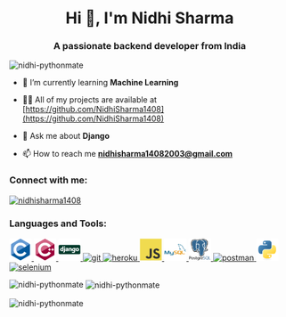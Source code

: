 <h1 align="center">Hi 👋, I'm Nidhi Sharma</h1>
<h3 align="center">A passionate backend developer from India</h3>

<p align="left"> <img src="https://komarev.com/ghpvc/?username=nidhi-pythonmate&label=Profile%20views&color=0e75b6&style=flat" alt="nidhi-pythonmate" /> </p>

- 🌱 I’m currently learning **Machine Learning**

- 👨‍💻 All of my projects are available at [https://github.com/NidhiSharma1408](https://github.com/NidhiSharma1408)

- 💬 Ask me about **Django**

- 📫 How to reach me **nidhisharma14082003@gmail.com**

<h3 align="left">Connect with me:</h3>
<p align="left">
<a href="https://linkedin.com/in/nidhisharma1408" target="blank"><img align="center" src="https://cdn.jsdelivr.net/npm/simple-icons@3.0.1/icons/linkedin.svg" alt="nidhisharma1408" height="30" width="40" /></a>
</p>

<h3 align="left">Languages and Tools:</h3>
<p align="left"> <a href="https://www.cprogramming.com/" target="_blank"> <img src="https://raw.githubusercontent.com/devicons/devicon/master/icons/c/c-original.svg" alt="c" width="40" height="40"/> </a> <a href="https://www.w3schools.com/cpp/" target="_blank"> <img src="https://raw.githubusercontent.com/devicons/devicon/master/icons/cplusplus/cplusplus-original.svg" alt="cplusplus" width="40" height="40"/> </a> <a href="https://www.djangoproject.com/" target="_blank"> <img src="https://raw.githubusercontent.com/devicons/devicon/master/icons/django/django-original.svg" alt="django" width="40" height="40"/> </a> </a> <a href="https://git-scm.com/" target="_blank"> <img src="https://www.vectorlogo.zone/logos/git-scm/git-scm-icon.svg" alt="git" width="40" height="40"/> </a> <a href="https://heroku.com" target="_blank"> <img src="https://www.vectorlogo.zone/logos/heroku/heroku-icon.svg" alt="heroku" width="40" height="40"/> </a> <a href="https://developer.mozilla.org/en-US/docs/Web/JavaScript" target="_blank"> <img src="https://raw.githubusercontent.com/devicons/devicon/master/icons/javascript/javascript-original.svg" alt="javascript" width="40" height="40"/> </a> <a href="https://www.mysql.com/" target="_blank"> <img src="https://raw.githubusercontent.com/devicons/devicon/master/icons/mysql/mysql-original-wordmark.svg" alt="mysql" width="40" height="40"/> </a> <a href="https://www.postgresql.org" target="_blank"> <img src="https://raw.githubusercontent.com/devicons/devicon/master/icons/postgresql/postgresql-original-wordmark.svg" alt="postgresql" width="40" height="40"/> </a> <a href="https://postman.com" target="_blank"> <img src="https://www.vectorlogo.zone/logos/getpostman/getpostman-icon.svg" alt="postman" width="40" height="40"/> </a> <a href="https://www.python.org" target="_blank"> <img src="https://raw.githubusercontent.com/devicons/devicon/master/icons/python/python-original.svg" alt="python" width="40" height="40"/> </a> <a href="https://www.selenium.dev" target="_blank"> <img src="https://raw.githubusercontent.com/detain/svg-logos/780f25886640cef088af994181646db2f6b1a3f8/svg/selenium-logo.svg" alt="selenium" width="40" height="40"/> </a> </p>

<p><img align="left" src="https://github-readme-stats.vercel.app/api/top-langs?username=nidhi-pythonmate&show_icons=true&locale=en&layout=compact" alt="nidhi-pythonmate" /></p>

<p>&nbsp;<img align="center" src="https://github-readme-stats.vercel.app/api?username=nidhi-pythonmate&show_icons=true&locale=en" alt="nidhi-pythonmate" /></p>

<p><img align="center" src="https://github-readme-streak-stats.herokuapp.com/?user=nidhi-pythonmate&" alt="nidhi-pythonmate" /></p>
